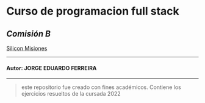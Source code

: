 # **Curso de programacion full stack**
## **_Comisión B_**
[Silicon Misiones](https://siliconmisiones.gob.ar/)
***
####    Autor: **JORGE EDUARDO FERREIRA**
***
> este repositorio fue creado con fines académicos. Contiene
los ejercicios resueltos de la cursada 2022
